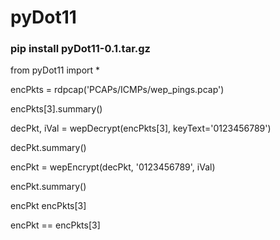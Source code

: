 # pyDot11

### pip install pyDot11-0.1.tar.gz

from pyDot11 import *

encPkts = rdpcap('PCAPs/ICMPs/wep_pings.pcap')

encPkts[3].summary()

decPkt, iVal = wepDecrypt(encPkts[3], keyText='0123456789')

decPkt.summary()

encPkt = wepEncrypt(decPkt, '0123456789', iVal)

encPkt.summary()

encPkt
encPkts[3]

encPkt == encPkts[3]



